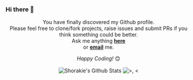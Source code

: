 ### Hi there 👋

</div>

<div align="center">

You have finally discovered my Github profile. <br>
Please feel free to clone/fork projects, raise issues and submit PRs if you think something could be better. <br>
Ask me anything <a href="https://github.com/Shorakie/Shorakie/issues/new"><b>here</b></a><br>
or <a href="mailto:mhmdamin.jafari@gmail.com"><b>email</b></a> me.

<i>Happy Coding!</i> 😊


<img align="center" src="https://github-readme-stats.vercel.app/api?username=Shorakie&show_icons=true" alt="Shorakie's Github Stats">
<img align="center" src="https://raw.githubusercontent.com/Shorakie/Shorakie/assets/anime-blush.gif" alt=">, <">

</div>
